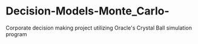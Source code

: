 # Decision-Models-Monte_Carlo-
Corporate decision making project utilizing Oracle's Crystal Ball simulation program 
